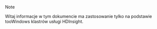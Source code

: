 > [!NOTE]
> Witaj informacje w tym dokumencie ma zastosowanie tylko na podstawie tooWindows klastrów usługi HDInsight.
> 
> 

